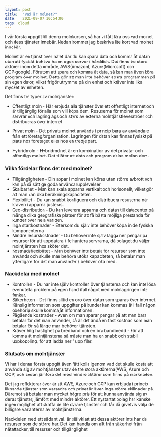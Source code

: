 ```yaml
---
layout: post
title:  "Vad är molnet?"
date:   2021-09-07 10:54:00
tags: cloud
---
```


I vår första uppgift till denna molnkursen, så har vi fått lära oss vad molnet och dess tjänster innebär. Nedan kommer jag beskriva lite kort vad molnet innebär. 

Molnet är en tjänst över nätet där du kan spara data och komma åt datan utan att fysiskt behöva ha en egen server / hårddisk. Det finns tre stora aktörer inom detta område, AWS(Amazon), Azure(Microsoft) och GCP(google).
Förutom att spara och komma åt data, så kan man även köra program över molnet. Detta gör att man inte behöver spara programmen på sin egen dator, vilket frigör utrymme på din enhet och kräver inte lika mycket av enheten.

Det finns tre typer av molntjänster:

* Offentligt moln - Här erbjuds alla tjänster över ett offentligt internet och är tillgänglig för alla som vill köpa dem. Resuserna för molnet som servrar och lagring ägs och styrs av externa molntjänstleveratröer och distribueras över internet


* Privat moln - Det privata molnet används i princip bara av användare från ett företag/organisation. Lagringen för datan kan finnas fysiskt på plats hos företaget eller hos en tredje part.

* Hybridmoln - Hybridmolnet är en kombination av det privata- och offentliga molnet. Det tillåter att data och program delas mellan dem.

### Vilka fördelar finns det med molnet?

* Tillgängligheten - Din appar i molnet kan köras utan större avbrott och kan på så sätt ge goda användarupplevelser
* Skalbarhet - Man kan skala apparna vertikalt och horisonellt, vilket gör att man kan öka beräkningskapaciteten. 
* Flexibilitet - Du kan snabbt konfiguera och distribuera resuserna när kraven i apparna justeras.
* Geo-distribution - Du kan leverera apparna och datan till datacenter på många olika geografiska platser för att få bästa möjliga prestanda för kunder över hela världen. 
* Inga startkostnader - Eftersom du själv inte behöver köpa in de fysiska komponenterna
* Mindre resurskostnader - Du behöver inte själv lägga ner pengar på resurser för att uppdatera / felhantera servrarna, då bolaget du väljer molntjänsten hos sköter det. 
* Kostnadsflexibilitet - Man behöver inte betala för resurser som inte används och skulle man behöva utöka kapaciteten, så betalar man ytterligare för det man använder / behöver öka med. 

 
### Nackdelar med molnet 

* Kontrollen - Du har inte själv kontrollen över tjänsterna och kan inte lösa evenutella problem på egen hand ifall något med molnlagringen inte funkar. 
* Säkerheten - Det finns alltid en oro över datan som sparas över internet. Känslig information som uppgifter på kunder kan kommas åt i fall någon obehörig skulle komma åt informationen. 
* Pågående kostnader - Även om man sparar pengar på att man bara betalar för det man använder, så är det ändå en fast kostnad som man betalar för så länge man behöver tjänsten. 
* Kräver hög hastighet på bredband och en bra bandbredd - För att komma åt molntjänsterna så måste man ha en snabb och stabil uppkoppling, för att ladda ner / upp filer.

### Slutsats om molntjänster

Vi har i denna första uppgift även fått kolla igenom vad det skulle kosta att använda sig av molntjänster utav de tre stora aktörerna(AWS, Azure och GCP) och sedan jämföra det med mindre aktörer som finns på marknaden.

Det jag reflekterar över är att AWS, Azure och GCP kan erbjuda i princip liknande tjänster som varandra och priset är även inga större skillnader på. Däremot så betalar man mycket högre pris för att kunna använda sig av deras tjänster, jämfört med mindre aktörer. Ett nystartat bolag har kanske ingen möjlighet att skaffa de lite dyrare tjänster och får då givetvis välja de billigare varianterna av molntjänsterna. 

Nackdelen med ett sådant val, är självklart att dessa aktörer inte har de resurser som de större har. Det kan handla om allt från säkerhet från nätattacker, till resurser och tillgänglighet. 










